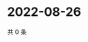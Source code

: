 # 2022-08-26

共 0 条

<!-- BEGIN WEIBO -->
<!-- 最后更新时间 Fri Aug 26 2022 20:33:21 GMT+0800 (China Standard Time) -->

<!-- END WEIBO -->
